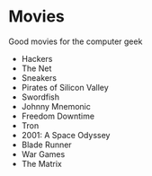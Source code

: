 # Movies

Good movies for the computer geek

- Hackers
- The Net
- Sneakers
- Pirates of Silicon Valley
- Swordfish
- Johnny Mnemonic
- Freedom Downtime
- Tron
- 2001: A Space Odyssey
- Blade Runner
- War Games
- The Matrix
